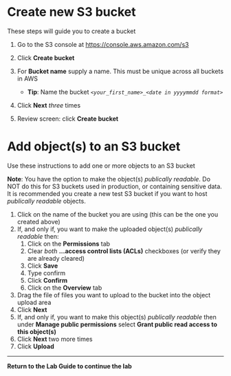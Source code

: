 # Create new S3 bucket

These steps will guide you to create a bucket

1. Go to the S3 console at <https://console.aws.amazon.com/s3>
1. Click **Create bucket**
1. For **Bucket name** supply a name. This must be unique across all buckets in AWS

    * **Tip**: Name the bucket _`<your_first_name>_<date in yyyymmdd format>`_

1. Click **Next** _three_ times
1. Review screen: click **Create bucket**

# Add object(s) to an S3 bucket

Use these instructions to add one or more objects to an S3 bucket

**Note**: You have the option to make the object(s) _publically readable_. Do NOT do this for S3 buckets used in production, or containing sensitive data. It is recommended you create a new test S3 bucket if you want to host _publically readable_ objects.

1. Click on the name of the bucket you are using (this can be the one you created above)
1. If, and only if, you want to make the uploaded object(s) _publically readable_ then:
    1. Click on the **Permissions** tab
    1. Clear _both_ **...access control lists (ACLs)** checkboxes (or verify they are already cleared)
    1. Click **Save**
    1. Type confirm
    1. Click **Confirm**
    1. Click on the **Overview** tab
1. Drag the file of files you want to upload to the bucket into the object upload area
1. Click **Next**
1. If, and only if, you want to make this object(s) _publically readable_ then under **Manage public permissions** select **Grant public read access to this object(s)**
1. Click **Next** two more times
1. Click **Upload**

---
**Return to the Lab Guide to continue the lab**
